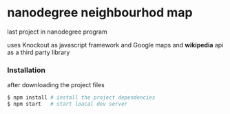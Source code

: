 # nanodegree neighbourhod map

last project in nanodegree program 

uses Knockout as javascript framework and Google maps
and **wikipedia** api as a third party library

### Installation
after downloading the project files
```bash
$ npm install # install the project dependencies 
$ npm start   # start loacal dev server
```